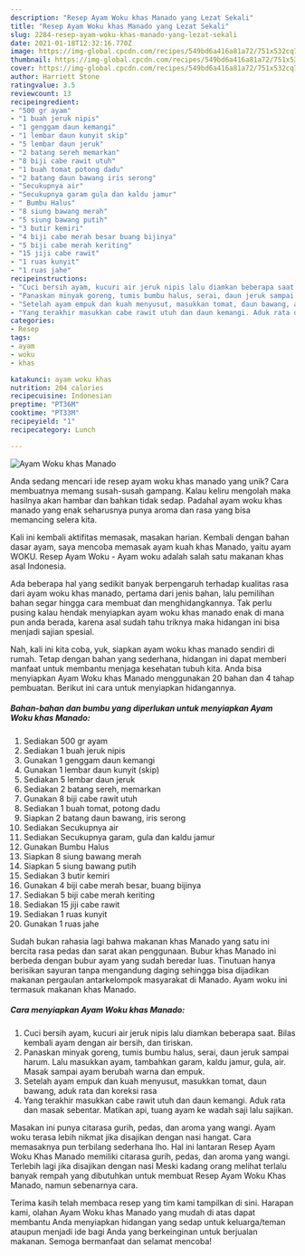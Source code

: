 ```yaml
---
description: "Resep Ayam Woku khas Manado yang Lezat Sekali"
title: "Resep Ayam Woku khas Manado yang Lezat Sekali"
slug: 2284-resep-ayam-woku-khas-manado-yang-lezat-sekali
date: 2021-01-18T12:32:16.770Z
image: https://img-global.cpcdn.com/recipes/549bd6a416a81a72/751x532cq70/ayam-woku-khas-manado-foto-resep-utama.jpg
thumbnail: https://img-global.cpcdn.com/recipes/549bd6a416a81a72/751x532cq70/ayam-woku-khas-manado-foto-resep-utama.jpg
cover: https://img-global.cpcdn.com/recipes/549bd6a416a81a72/751x532cq70/ayam-woku-khas-manado-foto-resep-utama.jpg
author: Harriett Stone
ratingvalue: 3.5
reviewcount: 13
recipeingredient:
- "500 gr ayam"
- "1 buah jeruk nipis"
- "1 genggam daun kemangi"
- "1 lembar daun kunyit skip"
- "5 lembar daun jeruk"
- "2 batang sereh memarkan"
- "8 biji cabe rawit utuh"
- "1 buah tomat potong dadu"
- "2 batang daun bawang iris serong"
- "Secukupnya air"
- "Secukupnya garam gula dan kaldu jamur"
- " Bumbu Halus"
- "8 siung bawang merah"
- "5 siung bawang putih"
- "3 butir kemiri"
- "4 biji cabe merah besar buang bijinya"
- "5 biji cabe merah keriting"
- "15 jiji cabe rawit"
- "1 ruas kunyit"
- "1 ruas jahe"
recipeinstructions:
- "Cuci bersih ayam, kucuri air jeruk nipis lalu diamkan beberapa saat. Bilas kembali ayam dengan air bersih, dan tiriskan."
- "Panaskan minyak goreng, tumis bumbu halus, serai, daun jeruk sampai harum. Lalu masukkan ayam, tambahkan garam, kaldu jamur, gula, air. Masak sampai ayam berubah warna dan empuk."
- "Setelah ayam empuk dan kuah menyusut, masukkan tomat, daun bawang, aduk rata dan koreksi rasa"
- "Yang terakhir masukkan cabe rawit utuh dan daun kemangi. Aduk rata dan masak sebentar. Matikan api, tuang ayam ke wadah saji lalu sajikan."
categories:
- Resep
tags:
- ayam
- woku
- khas

katakunci: ayam woku khas 
nutrition: 204 calories
recipecuisine: Indonesian
preptime: "PT36M"
cooktime: "PT33M"
recipeyield: "1"
recipecategory: Lunch

---
```



![Ayam Woku khas Manado](https://img-global.cpcdn.com/recipes/549bd6a416a81a72/751x532cq70/ayam-woku-khas-manado-foto-resep-utama.jpg)

Anda sedang mencari ide resep ayam woku khas manado yang unik? Cara membuatnya memang susah-susah gampang. Kalau keliru mengolah maka hasilnya akan hambar dan bahkan tidak sedap. Padahal ayam woku khas manado yang enak seharusnya punya aroma dan rasa yang bisa memancing selera kita.

Kali ini kembali aktifitas memasak, masakan harian. Kembali dengan bahan dasar ayam, saya mencoba memasak ayam kuah khas Manado, yaitu ayam WOKU. Resep Ayam Woku - Ayam woku adalah salah satu makanan khas asal Indonesia.

Ada beberapa hal yang sedikit banyak berpengaruh terhadap kualitas rasa dari ayam woku khas manado, pertama dari jenis bahan, lalu pemilihan bahan segar hingga cara membuat dan menghidangkannya. Tak perlu pusing kalau hendak menyiapkan ayam woku khas manado enak di mana pun anda berada, karena asal sudah tahu triknya maka hidangan ini bisa menjadi sajian spesial.


Nah, kali ini kita coba, yuk, siapkan ayam woku khas manado sendiri di rumah. Tetap dengan bahan yang sederhana, hidangan ini dapat memberi manfaat untuk membantu menjaga kesehatan tubuh kita. Anda bisa menyiapkan Ayam Woku khas Manado menggunakan 20 bahan dan 4 tahap pembuatan. Berikut ini cara untuk menyiapkan hidangannya.

<!--inarticleads1-->

##### Bahan-bahan dan bumbu yang diperlukan untuk menyiapkan Ayam Woku khas Manado:

1. Sediakan 500 gr ayam
1. Sediakan 1 buah jeruk nipis
1. Gunakan 1 genggam daun kemangi
1. Gunakan 1 lembar daun kunyit (skip)
1. Sediakan 5 lembar daun jeruk
1. Sediakan 2 batang sereh, memarkan
1. Gunakan 8 biji cabe rawit utuh
1. Sediakan 1 buah tomat, potong dadu
1. Siapkan 2 batang daun bawang, iris serong
1. Sediakan Secukupnya air
1. Sediakan Secukupnya garam, gula dan kaldu jamur
1. Gunakan  Bumbu Halus
1. Siapkan 8 siung bawang merah
1. Siapkan 5 siung bawang putih
1. Sediakan 3 butir kemiri
1. Gunakan 4 biji cabe merah besar, buang bijinya
1. Sediakan 5 biji cabe merah keriting
1. Sediakan 15 jiji cabe rawit
1. Sediakan 1 ruas kunyit
1. Gunakan 1 ruas jahe


Sudah bukan rahasia lagi bahwa makanan khas Manado yang satu ini bercita rasa pedas dan sarat akan penggunaan. Bubur khas Manado ini berbeda dengan bubur ayam yang sudah beredar luas. Tinutuan hanya berisikan sayuran tanpa mengandung daging sehingga bisa dijadikan makanan pergaulan antarkelompok masyarakat di Manado. Ayam woku ini termasuk makanan khas Manado. 

<!--inarticleads2-->

##### Cara menyiapkan Ayam Woku khas Manado:

1. Cuci bersih ayam, kucuri air jeruk nipis lalu diamkan beberapa saat. Bilas kembali ayam dengan air bersih, dan tiriskan.
1. Panaskan minyak goreng, tumis bumbu halus, serai, daun jeruk sampai harum. Lalu masukkan ayam, tambahkan garam, kaldu jamur, gula, air. Masak sampai ayam berubah warna dan empuk.
1. Setelah ayam empuk dan kuah menyusut, masukkan tomat, daun bawang, aduk rata dan koreksi rasa
1. Yang terakhir masukkan cabe rawit utuh dan daun kemangi. Aduk rata dan masak sebentar. Matikan api, tuang ayam ke wadah saji lalu sajikan.


Masakan ini punya citarasa gurih, pedas, dan aroma yang wangi. Ayam woku terasa lebih nikmat jika disajikan dengan nasi hangat. Cara memasaknya pun terbilang sederhana lho. Hal ini lantaran Resep Ayam Woku Khas Manado memiliki citarasa gurih, pedas, dan aroma yang wangi. Terlebih lagi jika disajikan dengan nasi Meski kadang orang melihat terlalu banyak rempah yang dibutuhkan untuk membuat Resep Ayam Woku Khas Manado, namun sebenarnya cara. 

Terima kasih telah membaca resep yang tim kami tampilkan di sini. Harapan kami, olahan Ayam Woku khas Manado yang mudah di atas dapat membantu Anda menyiapkan hidangan yang sedap untuk keluarga/teman ataupun menjadi ide bagi Anda yang berkeinginan untuk berjualan makanan. Semoga bermanfaat dan selamat mencoba!
